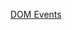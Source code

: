 <!-- @author: Lisa Ma -->

[DOM Events](https://docs.google.com/presentation/d/1vnaFzJVn1uMvrWD-IgDm8Y1oue4ZGxZ4CpCyOiVXgz8/edit?usp=sharing)
